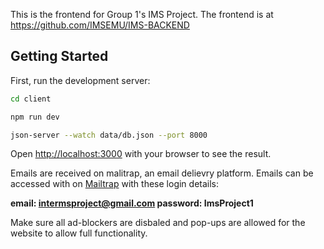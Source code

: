 This is the frontend for Group 1's IMS Project. The frontend is at https://github.com/IMSEMU/IMS-BACKEND

## Getting Started

First, run the development server:

```bash
cd client

npm run dev

json-server --watch data/db.json --port 8000
```

Open [http://localhost:3000](http://localhost:3000) with your browser to see the result.

Emails are received on malitrap, an email delievry platform.
Emails can be accessed with on [Mailtrap](https://mailtrap.io/) with these login details:

**email: intermsproject@gmail.com
password: ImsProject1**

Make sure all ad-blockers are disbaled and pop-ups are allowed for the website to allow full functionality.

